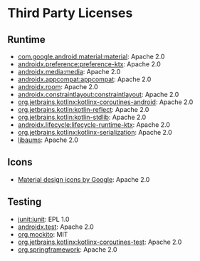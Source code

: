 # Third Party Licenses

## Runtime

- [com.google.android.material:material](https://github.com/material-components/material-components-android): Apache 2.0
- [androidx.preference:preference-ktx](https://developer.android.com/jetpack/androidx/releases/preference): Apache 2.0
- [androidx.media:media](https://developer.android.com/jetpack/androidx/releases/media): Apache 2.0
- [androidx.appcompat:appcompat](https://developer.android.com/jetpack/androidx/releases/appcompat): Apache 2.0
- [androidx.room](https://developer.android.com/jetpack/androidx/releases/room): Apache 2.0
- [androidx.constraintlayout:constraintlayout](https://developer.android.com/jetpack/androidx/releases/constraintlayout):
  Apache 2.0
- [org.jetbrains.kotlinx:kotlinx-coroutines-android](https://github.com/Kotlin/kotlinx.coroutines): Apache 2.0
- [org.jetbrains.kotlin:kotlin-reflect](https://mvnrepository.com/artifact/org.jetbrains.kotlin/kotlin-reflect): Apache
  2.0
- [org.jetbrains.kotlin:kotlin-stdlib](https://kotlinlang.org/api/latest/jvm/stdlib/): Apache 2.0
- [androidx.lifecycle:lifecycle-runtime-ktx](https://developer.android.com/jetpack/androidx/releases/lifecycle): Apache
  2.0
- [org.jetbrains.kotlinx:kotlinx-serialization](https://github.com/Kotlin/kotlinx.serialization): Apache
  2.0
- [libaums](https://github.com/magnusja/libaums): Apache 2.0


## Icons

- [Material design icons by Google](https://fonts.google.com/icons): Apache 2.0


## Testing

- [junit:junit](https://junit.org/junit4/): EPL 1.0
- [androidx.test](https://developer.android.com/jetpack/androidx/releases/test): Apache 2.0
- [org.mockito](https://site.mockito.org/): MIT
- [org.jetbrains.kotlinx:kotlinx-coroutines-test](https://kotlin.github.io/kotlinx.coroutines/kotlinx-coroutines-test/):
  Apache 2.0
- [org.springframework](https://docs.spring.io/spring-framework/docs/current/reference/html/): Apache 2.0

